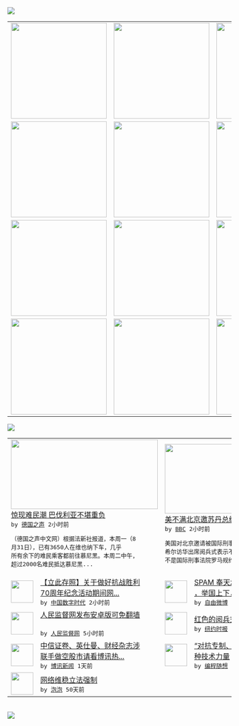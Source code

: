 

<a href="https://github.com/greatfire/z/raw/master/FreeBrowser.apk"><img src="https://raw.githubusercontent.com/greatfire/wiki/master/x/header.png" /></a><table><tr><td width="262" align="center" valign="center"><a href="https://github.com/greatfire/wiki/wiki/nyt" title="纽约时报中文网 国际纵览"><img src="https://raw.githubusercontent.com/greatfire/wiki/master/x/nyt_flag.png" width="215"/></a></td><td width="262" align="center" valign="center"><a href="https://github.com/greatfire/wiki/wiki/dw" title=""><img src="https://raw.githubusercontent.com/greatfire/wiki/master/x/dw_flag.png" width="215"/></a></td><td width="262" align="center" valign="center"><a href="https://github.com/greatfire/wiki/wiki/rmjd" title=""><img src="https://raw.githubusercontent.com/greatfire/wiki/master/x/rmjd_flag.png" width="215"/></a></td></tr><tr><td width="262" align="center" valign="center"><a href="https://github.com/paopaonetizen/website" title="泡泡 - 未经审查的互联网信息"><img src="https://raw.githubusercontent.com/greatfire/wiki/master/x/pp_flag.png" width="215"/></a></td><td width="262" align="center" valign="center"><a href="https://github.com/getlantern/mirror" title="以及自由微博和GreatFire.org官方中文论坛"><img src="https://raw.githubusercontent.com/greatfire/wiki/master/x/lantern_flag.png" width="215"/></a></td><td width="262" align="center" valign="center"><a href="https://github.com/cdtmirrors/m/" title=""><img src="https://raw.githubusercontent.com/greatfire/wiki/master/x/cdt_flag.png" width="215"/></a></td></tr><tr><td width="262" align="center" valign="center"><a href="https://github.com/program-think/blog" title="编程随想的博客"><img src="https://raw.githubusercontent.com/greatfire/wiki/master/x/pt_flag.png" width="215"/></a></td><td width="262" align="center" valign="center"><a href="https://github.com/greatfire/wiki/wiki/bbc" title=""><img src="https://raw.githubusercontent.com/greatfire/wiki/master/x/bbc_flag.png" width="215"/></a></td><td width="262" align="center" valign="center"><a href="https://github.com/freeweibo/s" title="自由微博 - 匿名和不受屏蔽的新浪微博搜索"><img src="https://raw.githubusercontent.com/greatfire/wiki/master/x/fw_flag.png" width="215"/></a></td></tr><tr><td width="262" align="center" valign="center"><a href="https://github.com/greatfire/wiki/wiki/google" title=""><img src="https://raw.githubusercontent.com/greatfire/wiki/master/x/google_flag.png" width="215"/></a></td><td width="262" align="center" valign="center"><a href="https://github.com/bxnews/boxun" title=""><img src="https://raw.githubusercontent.com/greatfire/wiki/master/x/bx_flag.png" width="215"/></a></td><td width="262" align="center" valign="center"><a href="https://github.com/greatfire/wiki/wiki/open-source" title="欢迎访问GreatFire.org开发者项目网站"><img src="https://raw.githubusercontent.com/greatfire/wiki/master/x/open-source_flag.png" width="215"/></a></td></tr></table><img src="https://raw.githubusercontent.com/greatfire/wiki/master/x/newsfeed text.png" /><table cols="4"><tr><td colspan="2" width="380"><a href="http://dw.com/p/1GPZh?maca=chi-GK-text-greatfire-all-chinese-15625-xml-mrss"><img src="http://www.dw.com/image/0,,18685403_302,00.jpg" width="330" height="156"/></a></br><a href="http://dw.com/p/1GPZh?maca=chi-GK-text-greatfire-all-chinese-15625-xml-mrss">惊现难民潮 巴伐利亚不堪重负</a></br><kbd> by <a href="http://dw.de">德国之声</a> 2小时前 </kbd></br><pre>（德国之声中文网）根据法新社报道，本周一（8<br/>月31日），已有3650人在维也纳下车，几乎<br/>所有余下的难民乘客都前往慕尼黑。本周二中午，<br/>超过2000名难民抵达慕尼黑...</pre></td><td colspan="2" width="380"><a href="http://www.bbc.com/zhongwen/simp/world/2015/09/150901_china_sudan_us"><img src="http://a.files.bbci.co.uk/worldservice/live/assets/images/2015/09/01/150901184012_s_144x81_reuters_nocredit.jpg" width="330" height="156"/></a></br><a href="http://www.bbc.com/zhongwen/simp/world/2015/09/150901_china_sudan_us">美不满北京邀苏丹总统阅兵 中国做出回应</a></br><kbd> by <a href="http://www.bbc.co.uk/zhongwen/simp">BBC</a> 2小时前 </kbd></br><pre>美国对北京邀请被国际刑事法院通缉的苏丹总统巴<br/>希尔访华出席阅兵式表示不满，中方回应说，中国<br/>不是国际刑事法院罗马规约的缔约国。</pre></td></tr><tr><td><img src="https://raw.githubusercontent.com/greatfire/wiki/master/x/cdt_logo.png" width="50" height="50"/></td><td width="280"><a href="http://feedproxy.google.com/~r/chinadigitaltimes/IyPt/~3/UWCUI1PnLWY/">【立此存照】关于做好抗战胜利<br/>70周年纪念活动期间网...</a></br><kbd> by <a href="http://chinadigitaltimes.net/chinese/">中国数字时代</a> 2小时前 </kbd></td><td><img src="http://ww4.sinaimg.cn/large/7701a533gw1evneedbi8pj20c80ehab7.jpg" width="50" height="50"/></td><td width="280"><a href="https://freeweibo.com/weibo/3882415737162304">SPAM 奉天承运，吾老昭曰<br/>，举国上下，孤独寂寞者...</a></br><kbd> by <a href="https://freeweibo.com/">自由微博</a> 5小时前 </kbd></td></tr><tr><td><img src="https://raw.githubusercontent.com/greatfire/wiki/master/x/rmjd_logo.png" width="50" height="50"/></td><td width="280"><a href="http://www.rmjdw.com//gonggao/2015/0901/15165.html">人民监督网发布安卓版可免翻墙<br/> </a></br><kbd> by <a href="http://www.rmjdw.com/">人民监督网</a> 5小时前 </kbd></td><td><img src="https://raw.githubusercontent.com/greatfire/wiki/master/x/nyt_logo.png" width="50" height="50"/></td><td width="280"><a href="https://dghiur1u8xlqa.cloudfront.net/china/20150901/cc01history/">红色的阅兵式，蓝色的抗战史？</a></br><kbd> by <a href="http://m.cn.nytimes.com/">纽约时报</a> 1天前 </kbd></td></tr><tr><td><img src="https://raw.githubusercontent.com/greatfire/wiki/master/x/bx_logo.png" width="50" height="50"/></td><td width="280"><a href="http://www.boxun.com/news/gb/china/2015/09/201509010433.shtml">中信证卷、英仕曼、财经杂志涉<br/>联手做空股市请看博讯热...</a></br><kbd> by <a href="http://www.boxun.com">博讯新闻</a> 1天前 </kbd></td><td><img src="https://raw.githubusercontent.com/greatfire/wiki/master/x/pt_logo.png" width="50" height="50"/></td><td width="280"><a href="http://feedproxy.google.com/~r/programthink/~3/vOvckDbfIls/Technology-and-Freedom.html">“对抗专制、捍卫自由”的 N<br/> 种技术力量</a></br><kbd> by <a href="http://program-think.blogspot.com">编程随想</a> 1天前 </kbd></td></tr><tr><td><img src="http://pao-pao.net/sites/pao-pao.net/files/styles/base_adaptive/public/6523513689_baeec3c53c_z_0.jpg?itok=NM8cQ_d1" width="50" height="50"/></td><td width="280"><a href="https://pao-pao.net/article/593">网络维稳立法强制</a></br><kbd> by <a href="https://pao-pao.net">泡泡</a> 50天前 </kbd></td></table></br><a href="https://github.com/greatfire/z/raw/master/FreeBrowser.apk"><img src="https://raw.githubusercontent.com/greatfire/wiki/master/x/download app.png" /></a>